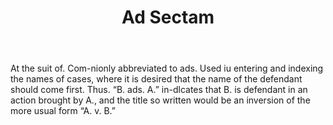 ---
title: Ad Sectam
letter: A
permalink: "/definitions/ad-sectam.html"
body: At the suit of. Com-nionly abbreviated to ads. Used iu entering and indexing
  the names of cases, where it is desired that the name of the defendant should come
  first. Thus. “B. ads. A.” in-dlcates that B. is defendant in an action brought by
  A., and the title so written would be an inversion of the more usual form “A. v.
  B.”
published_at: '2018-07-07'
layout: post
---